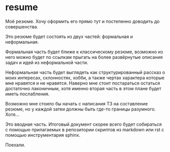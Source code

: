# resume
Моё резюме. Хочу оформить его прямо тут и постепенно доводить до совершенства.

Это резюме будет состоять из двух частей: формальная и неформальная.

Формальная часть будет ближе к классическому резюме, возможно из него можно будет по ссылкам прыгать на более развёрнутые описания задач и идей из неформальной части.

Неформальная часть будет выглядеть как структурированный рассказ о моих интересах, склонностях, хобби, а также чертах характера которые мне нравятся и не нравятся. Наверно мне стоит постараться остаться достаточно лаконичным, хотя именно вторая часть в этом плане будет иметь послабления.

Возможно мне стоило бы начать с написания ТЗ на составление резюме, но у каждой затеи должны быть где-то границы разумного. Хотя...

Это вводная часть. Итоговый документ скорее всего будет собираться с помощью прилагаемых в репозитории скриптов из markdown или rst с помощью инструментария sphinx.

Поехали.
